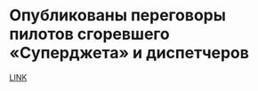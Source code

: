 # Опубликованы переговоры пилотов сгоревшего «Суперджета» и диспетчеров



[LINK](https://varlamov.ru/3427497.html)